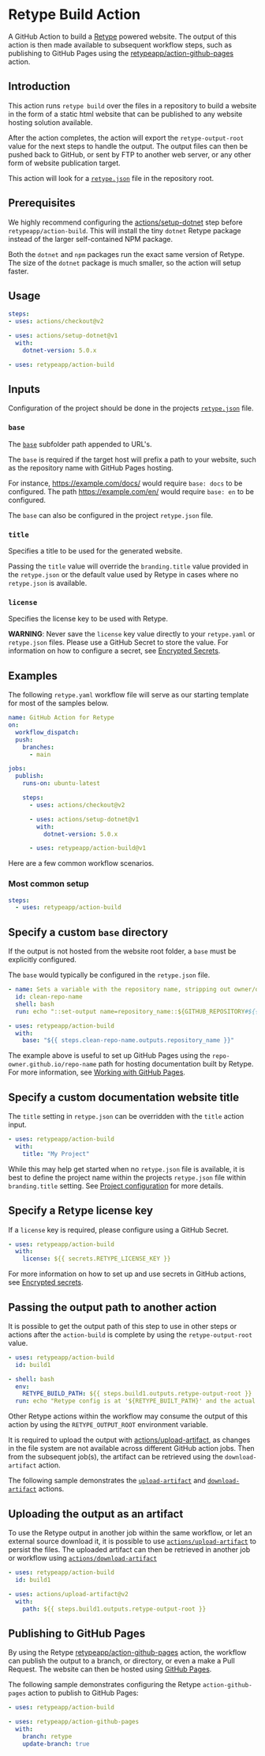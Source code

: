 # Retype Build Action

A GitHub Action to build a [Retype](https://retype.com/) powered website. The output of this action is then made available to subsequent workflow steps, such as publishing to GitHub Pages using the [retypeapp/action-github-pages](https://github.com/retypeapp/action-github-pages) action.

## Introduction

This action runs `retype build` over the files in a repository to build a website in the form of a static html website that can be published to any website hosting solution available.

After the action completes, the action will export the `retype-output-root` value for the next steps to handle the output. The output files can then be pushed back to GitHub, or sent by FTP to another web server, or any other form of website publication target.

This action will look for a [`retype.json`](https://retype.com/configuration/project/) file in the repository root.

## Prerequisites

We highly recommend configuring the [actions/setup-dotnet](https://github.com/actions/setup-dotnet) step before `retypeapp/action-build`. This will install the tiny `dotnet` Retype package instead of the larger self-contained NPM package. 

Both the `dotnet` and `npm` packages run the exact same version of Retype. The size of the `dotnet` package is much smaller, so the action will setup faster.

## Usage

```yaml
steps:
- uses: actions/checkout@v2

- uses: actions/setup-dotnet@v1
  with:
    dotnet-version: 5.0.x

- uses: retypeapp/action-build
```

## Inputs

Configuration of the project should be done in the projects [`retype.json`](https://retype.com/configuration/project) file.

### `base`

The [`base`](https://retype.com/configuration/project#base) subfolder path appended to URL's.

The `base` is required if the target host will prefix a path to your website, such as the repository name with GitHub Pages hosting. 

For instance, https://example.com/docs/ would require `base: docs` to be configured. The path https://example.com/en/ would require `base: en` to be configured.

The `base` can also be configured in the project `retype.json` file.

### `title`

Specifies a title to be used for the generated website.

Passing the `title` value will override the `branding.title` value provided in the `retype.json` or the default value used by Retype in cases where no `retype.json` is available.

### `license`

Specifies the license key to be used with Retype.

**WARNING**: Never save the `license` key value directly to your `retype.yaml` or `retype.json` files. Please use a GitHub Secret to store the value. For information on how to configure a secret, see [Encrypted Secrets](https://docs.github.com/en/actions/reference/encrypted-secrets).

## Examples

The following `retype.yaml` workflow file will serve as our starting template for most of the samples below.

```yaml
name: GitHub Action for Retype
on:
  workflow_dispatch:
  push:
    branches:
      - main

jobs:
  publish:
    runs-on: ubuntu-latest

    steps:
      - uses: actions/checkout@v2

      - uses: actions/setup-dotnet@v1
        with:
          dotnet-version: 5.0.x

      - uses: retypeapp/action-build@v1
```

Here are a few common workflow scenarios. 

### Most common setup

```yaml
steps:
  - uses: retypeapp/action-build
```

## Specify a custom `base` directory

If the output is not hosted from the website root folder, a `base` must be explicitly configured.

The `base` would typically be configured in the `retype.json` file.

```yaml
- name: Sets a variable with the repository name, stripping out owner/organization
  id: clean-repo-name
  shell: bash
  run: echo "::set-output name=repository_name::${GITHUB_REPOSITORY#${{ github.repository_owner }}/}"

- uses: retypeapp/action-build
  with:
    base: "${{ steps.clean-repo-name.outputs.repository_name }}"
```

The example above is useful to set up GitHub Pages using the `repo-owner.github.io/repo-name` path for hosting documentation built by Retype. For more information, see [Working with GitHub Pages](https://docs.github.com/en/github/working-with-github-pages).

## Specify a custom documentation website title

The `title` setting in `retype.json` can be overridden with the `title` action input.

```yaml
- uses: retypeapp/action-build
  with:
    title: "My Project"
```

While this may help get started when no `retype.json` file is available, it is best to define the project name within the projects `retype.json` file within `branding.title` setting. See [Project configuration](https://retype.com/configuration/project/) for more details.

## Specify a Retype license key

If a `license` key is required, please configure using a GitHub Secret.

```yaml
- uses: retypeapp/action-build
  with:
    license: ${{ secrets.RETYPE_LICENSE_KEY }}
```

For more information on how to set up and use secrets in GitHub actions, see [Encrypted secrets](https://docs.github.com/en/actions/reference/encrypted-secrets).

## Passing the output path to another action

It is possible to get the output path of this step to use in other steps or actions after the `action-build` is complete by using the `retype-output-root` value.

```yaml
- uses: retypeapp/action-build
  id: build1

- shell: bash
  env:
    RETYPE_BUILD_PATH: ${{ steps.build1.outputs.retype-output-root }}
  run: echo "Retype config is at '${RETYPE_BUILT_PATH}' and the actual output at '${RETYPE_BUILT_PATH}'."
```

Other Retype actions within the workflow may consume the output of this action by using the `RETYPE_OUTPUT_ROOT` environment variable.

It is required to upload the output with [actions/upload-artifact](https://github.com/actions/upload-artifact), as changes in the file system are not available across different GitHub action jobs. Then from the subsequent job(s), the artifact can be retrieved using the `download-artifact` action. 

The following sample demonstrates the [`upload-artifact`](https://github.com/actions/upload-artifact) and [`download-artifact`](https://github.com/actions/download-artifact) actions.

## Uploading the output as an artifact

To use the Retype output in another job within the same workflow, or let an external source download it, it is possible to use [`actions/upload-artifact`](https://github.com/actions/upload-artifact) to persist the files. The uploaded artifact can then be retrieved in another job or workflow using [`actions/download-artifact`](https://github.com/actions/download-artifact)

```yaml
- uses: retypeapp/action-build
  id: build1

- uses: actions/upload-artifact@v2
  with:
    path: ${{ steps.build1.outputs.retype-output-root }}
```

## Publishing to GitHub Pages

By using the Retype [retypeapp/action-github-pages](https://github.com/retypeapp/action-github-pages) action, the workflow can publish the output to a branch, or directory, or even a make a Pull Request. The website can then be hosted using [GitHub Pages](https://docs.github.com/en/github/working-with-github-pages/getting-started-with-github-pages).

The following sample demonstrates configuring the Retype `action-github-pages` action to publish to GitHub Pages:

```yaml
- uses: retypeapp/action-build

- uses: retypeapp/action-github-pages
  with:
    branch: retype
    update-branch: true
```
